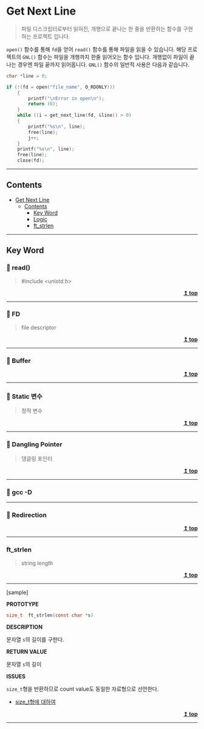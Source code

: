 # Get Next Line

> 파일 디스크립터로부터 읽혀진, 개행으로 끝나는 한 줄을 반환하는 함수를 구현하는 프로젝트 입니다.

`open()` 함수를 통해 `fd`을 얻어 `read()` 함수를 통해 파일을 읽을 수 있습니다. 해당 프로젝트의 `GNL()` 함수는 파일을 개행까지 한줄 읽어오는 함수 입니다. 개행없이 파일이 끝나는 경우엔 파일 끝까지 읽어옵니다. `GNL()` 함수의 일반적 사용은 다음과 같습니다.

```.c
char *line = 0;

if (!(fd = open("file_name", O_RDONLY)))
	{
		printf("\nError in open\n");
		return (0);
	}
	while ((i = get_next_line(fd, &line)) > 0)
	{
		printf("%s\n", line);
		free(line);
		j++;
	}
	printf("%s\n", line);
	free(line);
	close(fd);
```

-----

## Contents

- [Get Next Line](#Get-Next-Line)
  - [Contents](#contents)
	- [Key Word](#Key-Word)
	- [Logic](#Logic)
	- [ft_strlen](#ft_strlen)

-----

## Key Word

### 📌 read()
> #include <unistd.h>


<div align = "right">
	<b><a href = "#Contents">↥ top</a></b>
</div>

------

### 📌 FD
> file descriptor


<div align = "right">
	<b><a href = "#Contents">↥ top</a></b>
</div>

------

### 📌 Buffer
>


<div align = "right">
	<b><a href = "#Contents">↥ top</a></b>
</div>

------

### 📌 Static 변수
> 정적 변수

<div align = "right">
	<b><a href = "#Contents">↥ top</a></b>
</div>

------

### 📌 Dangling Pointer
> 댕글링 포인터

<div align = "right">
	<b><a href = "#Contents">↥ top</a></b>
</div>

------

### 📌 gcc -D
>

------
### 📌 Redirection
>

<div align = "right">
	<b><a href = "#Contents">↥ top</a></b>
</div>

------

### ft_strlen
> string length

<div align = "right">
	<b><a href = "#Contents">↥ top</a></b>
</div>

------

[sample]

**PROTOTYPE**

```c
size_t  ft_strlen(const char *s)
```

**DESCRIPTION**

문자열 `s`의 길이를 구한다.

**RETURN VALUE**

문자열 `s`의 길이

**ISSUES**

`size_t`형을 반환하므로 count value도 동일한 자료형으로 선언한다.
-   [size_t형에 대하여](#size_t형에-대하여)

<div align = "right">
	<b><a href = "#Contents">↥ top</a></b>
</div>

--------------------------------------------------
